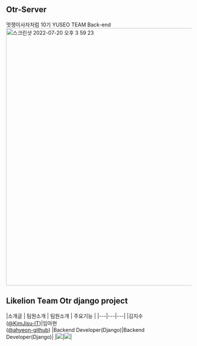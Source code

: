 ## Otr-Server
멋쟁이사자처럼 10기 YUSEO TEAM Back-end
<img width="700" alt="스크린샷 2022-07-20 오후 3 59 23" src="https://user-images.githubusercontent.com/80513699/179917265-c32f679e-ce9e-4dd2-93d3-0e54b60af447.png">


## Likelion Team Otr django project 



|소개글 | 팀원소개 | 팀원소개 | 주요기능 |
|---|---|---|
|김지수 <br/>([@KimJisu-IT](https://github.com/KimJisu-IT))|임아현 <br/>([@ahyeon-github](https://github.com/ahyeon-github))
|Backend Developer(Django)|Backend Developer(Django)|
|![](https://user-images.githubusercontent.com/86948824/179921960-d309b01e-1ec9-4b5e-ad46-bcac041dc109.jpg)|![](https://user-images.githubusercontent.com/80513699/179923791-bd9ab0c4-73ea-4cbf-95fa-21b1d1d173ef.png)|

